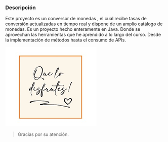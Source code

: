 ### Descripción 


Este proyecto es un conversor de monedas , el cual recibe tasas de conversión actualizadas en tiempo real y dispone de un amplio catálogo de monedas. 
Es un proyecto hecho enteramente en Java. Donde se aprovechan las herramientas que he aprendido a lo largo del curso. Desde la implementación de métodos hasta el consumo de APIs.

![](https://github.com/Santyazr/Challenge_Oracle/blob/main/IMg.jpg)
> Gracias por su atención.
